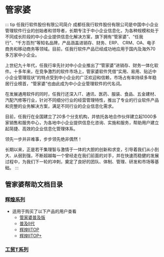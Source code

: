 # 管家婆
::: tip 任我行软件股份有限公司简介
成都任我行软件股份有限公司是中国中小企业管理软件行业的创始者和领导者，长期专注于中小企业信息化，为各种规模和处于不同成长阶段的中小企业提供信息化解决方案，旗下拥有“管家婆”、“任我行”、“千方百剂”等知名品牌，产品涵盖进销存、财务、ERP、 CRM、OA、电子商务和移动商务等领域。目前，任我行软件产品已经成功地应用于国内及海外70多万家中小企业。

上世纪九十年代，任我行率先针对中小企业推出了“管家婆”进销存、财务一体化软件。十多年来，在竞争激烈的软件市场上，管家婆软件凭借“实用、易用、贴近中小企业管理现状”的特点受到中小企业的广泛欢迎和信赖，市场占有率持续多年稳居行业榜首，“管家婆”也由此成为中小企业管理软件的代名词。

在发展通用软件的同时，任我行还深入IT、通讯、医药、服装、食品、五金建材、汽配汽修等行业，针对不同细分行业的经营管理特性，推出了专业的行业软件产品和完整的业务解决方案，满足不同行业的企业信息化需求。

目前，任我行在全国建立了20多个分支机构，并依托各地合作伙伴建立起1000多家销售和服务中心，为各地中小企业提供信息化咨询、实施和服务，帮助用户建立起简捷、高效的企业信息化管理体系。

领先一步并非难事，步步领先绝非偶然！

长期以来，正是若干集理智与激情于一体的大胆的创新和求变，引导着我们从小到大、从弱到强，不断超越每一个曾经走在我们前面的对手，并在快速而稳健的发展过程中，为我们下一轮的冲刺，奠定了良好的团队、体制、管理、研发和市场等基础。
:::

## 管家婆帮助文档目录
### [辉煌系列](../gjp/hh/)
- 适用于购买了以下产品的用户查看
  - [管家婆普及版](http://tfossoft.com/h-pd-153.html#pfc=%7B%22groupIds%22%3A%5B28%5D%2C%22mul%22%3Atrue%2C%22nvMid%22%3A609%2C%22lid%22%3A1%7D&_pp=0_609_28)
  - [普及II代](http://tfossoft.com/h-pd-154.html#pfc=%7B%22groupIds%22%3A%5B28%5D%2C%22mul%22%3Atrue%2C%22nvMid%22%3A728%2C%22lid%22%3A1%7D&_pp=0_728_28)
  - [辉煌IITOP](http://tfossoft.com/h-pd-155.html#pfc=%7B%22groupIds%22%3A%5B28%5D%2C%22mul%22%3Atrue%2C%22nvMid%22%3A728%2C%22lid%22%3A1%7D&_pp=0_728_28)
  - [辉煌IITOP+](http://tfossoft.com/h-pd-156.html#pfc=%7B%22groupIds%22%3A%5B28%5D%2C%22mul%22%3Atrue%2C%22nvMid%22%3A728%2C%22lid%22%3A1%7D&_pp=0_728_28)
### [工贸T系列](../gjp/gmt/) 